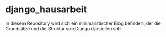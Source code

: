 # django_hausarbeit
In diesem Repository wird sich ein minimalistischer Blog befinden, der die Grundsätze und die Struktur von Django darstellen soll.
